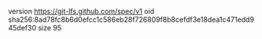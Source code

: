 version https://git-lfs.github.com/spec/v1
oid sha256:8ad78fc8b6d0efcc1c586eb28f726809f8b8cefdf3e18dea1c471edd945def30
size 95
